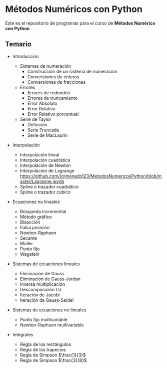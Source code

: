 # Métodos Numéricos con Python
Este es el repositorio de programas para el curso de **Métodos Numérico con Python**

## Temario
- Introducción
  - Sistemas de numeración
    - Construcción de un sistema de numeración
    - Conversiones de enteros
    - Conversiones de fracciones
  - Errores
    - Errores de redondeo
    - Errores de truncamiento
    - Error Absoluto
    - Error Relativo
    - Error Relativo porcentual
  - Serie de Taylor
    - Definción
    - Serie Truncada
    - Serie de MacLaurin
 
- Interpolación
  - Interpolación lineal
  - Interpolación cuadrática
  - Interpolación de Newton
  - Interpolación de Lagrange https://github.com/jcjimenezb123/MetodosNumericosPython/blob/master/Lagrange.ipynb
  - Spline o trazador cuadrático
  - Spline o trazador cúbico

- Ecuaciones no lineales
  - Búsqueda incremental
  - Método gráfico
  - Bisección
  - Falsa posición
  - Newton-Raphson
  - Secante
  - Muller
  - Punto fijo
  - Wegstein
  
- Sistemas de ecuaciones lineales
  - Eliminación de Gauss
  - Eliminación de Gauss-Jordan
  - Inversa multiplicación
  - Descomposición LU
  - Iteración de Jacobi
  - Iteración de Gauss-Seidel
  
- Sistemas de ecuaciones no lineales
  - Punto fijo multivariable
  - Newton-Raphson multivariable
  
- Integrales
  - Regla de los rectángulos
  - Regla de los trapecios
  - Regla de Simpson $\frac{1}{3}$
  - Regla de Simpson $\frac{3}{8}$
